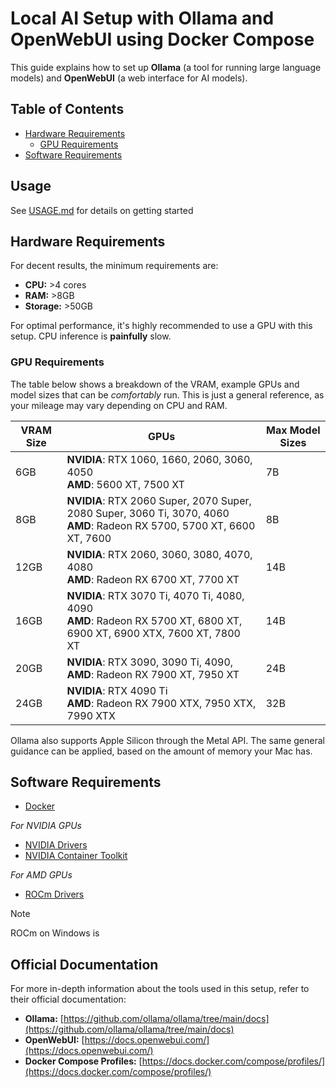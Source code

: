 # Local AI Setup with Ollama and OpenWebUI using Docker Compose

This guide explains how to set up **Ollama** (a tool for running large language models) and **OpenWebUI** (a web interface for AI models).

## Table of Contents

- [Hardware Requirements](#hardware-requirements)
  - [GPU Requirements](#gpu-requirements)
- [Software Requirements](#software-requirements)

## Usage

See [USAGE.md](./USAGE.md) for details on getting started

## Hardware Requirements

For decent results, the minimum requirements are:
- **CPU:** >4 cores
- **RAM:** >8GB
- **Storage:** >50GB

For optimal performance, it's highly recommended to use a GPU with this setup. CPU inference is **painfully** slow.

### GPU Requirements
The table below shows a breakdown of the VRAM, example GPUs and model sizes that can be *comfortably* run. This is just a general reference, as your mileage may vary depending on CPU and RAM.

| VRAM Size | GPUs | Max Model Sizes |
| --- | --- | --- |
| 6GB | **NVIDIA**: RTX 1060, 1660, 2060, 3060, 4050 <br> **AMD**: 5600 XT, 7500 XT| 7B |
| 8GB | **NVIDIA**: RTX 2060 Super, 2070 Super, 2080 Super, 3060 Ti, 3070, 4060 <br> **AMD**: Radeon RX 5700, 5700 XT, 6600 XT, 7600 | 8B |
| 12GB | **NVIDIA**: RTX 2060, 3060, 3080, 4070, 4080 <br> **AMD**: Radeon RX 6700 XT, 7700 XT | 14B |
| 16GB | **NVIDIA**: RTX 3070 Ti, 4070 Ti, 4080, 4090 <br> **AMD**: Radeon RX 5700 XT, 6800 XT, 6900 XT, 6900 XTX, 7600 XT, 7800 XT | 14B |
| 20GB | **NVIDIA**: RTX 3090, 3090 Ti, 4090,  <br> **AMD**: Radeon RX 7900 XT, 7950 XT | 24B |
| 24GB | **NVIDIA**: RTX 4090 Ti <br> **AMD**: Radeon RX 7900 XTX, 7950 XTX, 7990 XTX | 32B |

Ollama also supports Apple Silicon through the Metal API. The same general guidance can be applied, based on the amount of memory your Mac has.

## Software Requirements

- [Docker](https://docs.docker.com/get-started/get-docker/)

*For NVIDIA GPUs*
- [NVIDIA Drivers](https://www.nvidia.com/Download/index.aspx)
- [NVIDIA Container Toolkit](https://docs.nvidia.com/datacenter/cloud-native/container-toolkit/install-guide.html)

*For AMD GPUs*
- [ROCm Drivers](https://rocm.docs.amd.com/projects/install-on-linux/en/latest/)

>[!NOTE]
>ROCm on Windows is 
## Official Documentation

For more in-depth information about the tools used in this setup, refer to their official documentation:

*   **Ollama:** [https://github.com/ollama/ollama/tree/main/docs](https://github.com/ollama/ollama/tree/main/docs)
*   **OpenWebUI:** [https://docs.openwebui.com/](https://docs.openwebui.com/)
*   **Docker Compose Profiles:** [https://docs.docker.com/compose/profiles/](https://docs.docker.com/compose/profiles/)